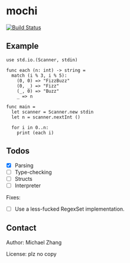 mochi
=====

[![Build Status](https://ci.iptq.io/api/badges/mochi/compiler/status.svg)](https://ci.iptq.io/mochi/compiler)

Example
-------

```
use std.io.(Scanner, stdin)

func each (n: int) -> string =
  match (i % 3, i % 5):
    (0, 0) => "FizzBuzz"
    (0, _) => "Fizz"
    (_, 0) => "Buzz"
    _ => n

func main =
  let scanner = Scanner.new stdin
  let n = scanner.nextInt ()

  for i in 0..n:
    print (each i)
```

Todos
-----

- [x] Parsing
- [ ] Type-checking
- [ ] Structs
- [ ] Interpreter

Fixes:
- [ ] Use a less-fucked RegexSet implementation.

Contact
-------

Author: Michael Zhang

License: plz no copy
